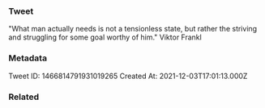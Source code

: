 ### Tweet
"What man actually needs is not a tensionless state, but rather the striving and struggling for some goal worthy of him." Viktor Frankl

### Metadata
Tweet ID: 1466814791931019265
Created At: 2021-12-03T17:01:13.000Z

### Related

